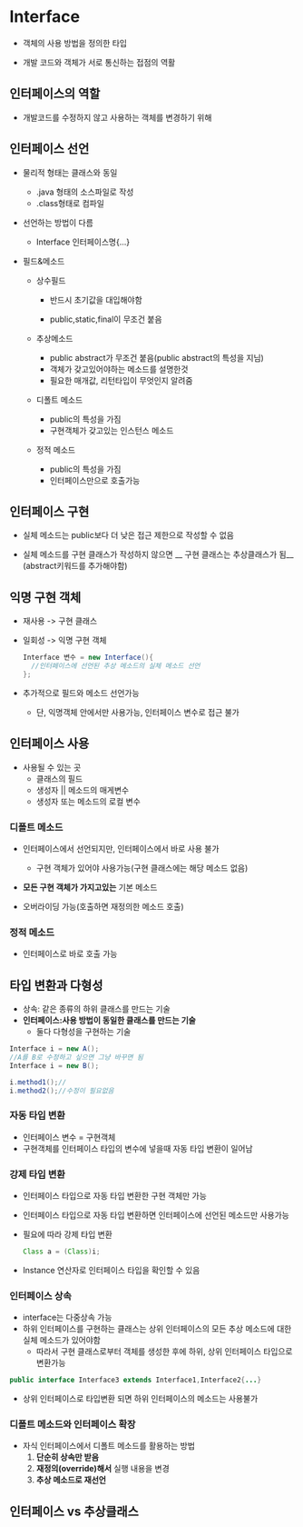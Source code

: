 # Interface

* 객체의 사용 방법을 정의한 타입

* 개발 코드와 객체가 서로 통신하는 접점의 역활 

  

  

## 인터페이스의 역할

* 개발코드를 수정하지 않고 사용하는 객체를 변경하기 위해

  

## 인터페이스 선언

* 물리적 형태는 클래스와 동일
  * .java 형태의 소스파일로 작성
  * .class형태로 컴파일

* 선언하는 방법이 다름
  * Interface 인터페이스명{...}

* 필드&메소드

  * 상수필드

    * 반드시 초기값을 대입해야함

    * public,static,final이 무조건 붙음

      

  * 추상메소드
    * public abstract가 무조건 붙음(public abstract의 특성을 지님)
    * 객체가 갖고있어야하는 메소드를 설명한것
    * 필요한 매개값, 리턴타입이 무엇인지 알려줌

  * 디폴트 메소드
    * public의 특성을 가짐
    * 구현객체가 갖고있는 인스턴스 메소드

  * 정적 메소드
    * public의 특성을 가짐
    * 인터페이스만으로 호출가능

## 인터페이스 구현

* 실체 메소드는 public보다 더 낮은 접근 제한으로 작성할 수 없음

* 실체 메소드를 구현 클래스가 작성하지 않으면 __ 구현 클래스는 추상클래스가 됨__ (abstract키워드를 추가해야함)

  

## 익명 구현 객체

* 재사용 -> 구현 클래스

* 일회성 -> 익명 구현 객체

  ```java
  Interface 변수 = new Interface(){
    //인터페이스에 선언된 추상 메소드의 실체 메소드 선언
  };
  ```

* 추가적으로 필드와 메소드 선언가능
  * 단, 익명객체 안에서만 사용가능, 인터페이스 변수로 접근 불가

## 인터페이스 사용

* 사용될 수 있는 곳
  * 클래스의 필드
  * 생성자 || 메소드의 매게변수
  * 생성자 또는 메소드의 로컬 변수

### 디폴트 메소드

* 인터페이스에서 선언되지만, 인터페이스에서 바로 사용 불가
  * 구현 객체가 있어야 사용가능(구현 클래스에는 해당 메소드 없음)

* __모든 구현 객체가 가지고있는__ 기본 메소드

* 오버라이딩 가능(호출하면 재정의한 메소드 호출)

### 정적 메소드

* 인터페이스로 바로 호출 가능

## 타입 변환과 다형성

* 상속: 같은 종류의 하위 클래스를 만드는 기술
* __인터페이스:사용 방법이 동일한 클래스를 만드는 기술__
  * 둘다 다형성을 구현하는 기술

```java
Interface i = new A();
//A를 B로 수정하고 싶으면 그냥 바꾸면 됨
Interface i = new B();

i.method1();//
i.method2();//수정이 필요없음
```

### 자동 타입 변환

* 인터페이스 변수 = 구현객체
* 구현객체를 인터페이스 타입의 변수에 넣을때 자동 타입 변환이 일어남

### 강제 타입 변환

* 인터페이스 타입으로 자동 타입 변환한 구현 객체만 가능

* 인터페이스 타입으로 자동 타입 변환하면 인터페이스에 선언된 메소드만 사용가능

* 필요에 따라 강제 타입 변환

  ``` java
  Class a = (Class)i;
  ```

  

* Instance 연산자로 인터페이스 타입을 확인할 수 있음

### 인터페이스 상속

* interface는 다중상속 가능
* 하위 인터페이스를 구현하는 클래스는 상위 인터페이스의 모든 추상 메소드에 대한 실체 메소드가 있어야함
  * 따라서 구현 클래스로부터 객체를 생성한 후에 하위, 상위 인터페이스 타입으로 변환가능

```java
public interface Interface3 extends Interface1,Interface2{...}
```

* 상위 인터페이스로 타입변환 되면 하위 인터페이스의 메소드는 사용불가

### 디폴트 메소드와 인터페이스 확장

* 자식 인터페이스에서 디폴트 메소드를 활용하는 방법
  1. __단순히 상속만 받음__
  2. __재정의(override)해서__ 실행 내용을 변경
  3. __추상 메소드로 재선언__

## 인터페이스 vs 추상클래스

